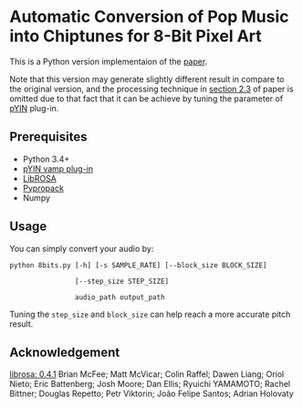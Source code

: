 # Automatic Conversion of Pop Music into Chiptunes for 8-Bit Pixel Art

This is a Python version implementaion of the [paper](https://lemonatsu.github.io/pdf/su17icassp.pdf).

Note that this version may generate slightly different result in compare to the original version, and the processing technique in [section 2.3](https://lemonatsu.github.io/pdf/su17icassp.pdf) of paper is omitted due to that fact that it can be achieve by tuning the parameter of [pYIN](https://code.soundsoftware.ac.uk/projects/pyin) plug-in.

## Prerequisites
- Python 3.4+
- [pYIN vamp plug-in](https://code.soundsoftware.ac.uk/projects/pyin)
- [LibROSA](http://librosa.github.io/librosa/)
- [Pypropack](https://github.com/jakevdp/pypropack)
- Numpy

## Usage 
You can simply convert your audio by:
``` 
python 8bits.py [-h] [-s SAMPLE_RATE] [--block_size BLOCK_SIZE]

                [--step_size STEP_SIZE]

                audio_path output_path
```
Tuning the ``step_size`` and ``block_size`` can help reach a more accurate pitch result.

## Acknowledgement
[librosa: 0.4.1](http://librosa.github.io/librosa/)
Brian McFee; Matt McVicar; Colin Raffel; Dawen Liang; Oriol Nieto; Eric Battenberg; Josh Moore; Dan Ellis; Ryuichi YAMAMOTO; Rachel Bittner; Douglas Repetto; Petr Viktorin; João Felipe Santos; Adrian Holovaty

